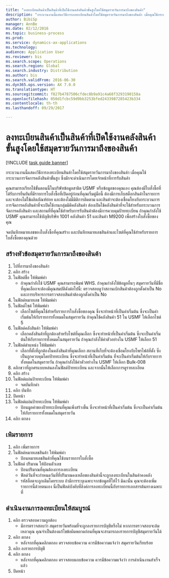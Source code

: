 ```yaml
--- 
title: "ลงทะเบียนสินค้าเป็นสินค้าที่เปิดใช้งานคลังสินค้าขั้นสูงโดยใช้สมุดรายวันการมาถึงของสินค้า"
description: "กระบวนงานนี้แสดงวิธีการลงทะเบียนสินค้าโดยใช้สมุดรายวันการมาถึงของสินค้า เมื่อคุณใช้กระบวนการจัดการคลังสินค้าขั้นสูง "
author: BibiSp
manager: AnnBe
ms.date: 02/12/2016
ms.topic: business-process
ms.prod: 
ms.service: dynamics-ax-applications
ms.technology: 
audience: Application User
ms.reviewer: bis
ms.search.scope: Operations
ms.search.region: Global
ms.search.industry: Distribution
ms.author: bis
ms.search.validFrom: 2016-06-30
ms.dyn365.ops.version: AX 7.0.0
ms.translationtype: HT
ms.sourcegitcommit: f827b4787506cfdec8b9a91c4a68f3293190158a
ms.openlocfilehash: 050d1fcbc59d9bb3253bfed2433987285423b334
ms.contentlocale: th-th
ms.lasthandoff: 09/29/2017

---
```

# <a name="register-items-for-an-advanced-warehousing-enabled-item-using-an-item-arrival-journal"></a>ลงทะเบียนสินค้าเป็นสินค้าที่เปิดใช้งานคลังสินค้าขั้นสูงโดยใช้สมุดรายวันการมาถึงของสินค้า

[!INCLUDE [task guide banner](../../includes/task-guide-banner.md)]

กระบวนงานนี้แสดงวิธีการลงทะเบียนสินค้าโดยใช้สมุดรายวันการมาถึงของสินค้า เมื่อคุณใช้กระบวนการจัดการคลังสินค้าขั้นสูง  ซึ่งมักจะดำเนินการโดยเจ้าหน้าที่การรับสินค้า  

คุณสามารถเรียกใช้ขั้นตอนนี้ในบริษัทข้อมูลสาธิต USMF หรือข้อมูลของคุณเอง  คุณต้องมีใบสั่งซื้อที่ได้รับการยืนยันที่มีรายการใบสั่งซื้อที่เปิดอยู่ก่อนที่คุณเริ่มคู่มือนี้  ต้องมีการเก็บสต็อกสินค้าในรายการ และจะต้องไม่ใช้ผลิตภัณฑ์ย่อย และต้องไม่มีมิติการติดตาม  และสินค้าจะต้องเชื่อมโยงกับกระบวนการการจัดการคลังสินค้าที่จะเปิดใช้งานกลุ่มมิติคลังสินค้า  ต้องเปิดใช้คลังสินค้าที่จะใช้สำหรับกระบวนการจัดการคลังสินค้า และสถานที่ที่คุณใช้สำหรับการรับสินค้าต้องมีการควบคุมป้ายทะเบียน  ถ้าคุณกำลังใช้ USMF คุณสามารถใช้บัญชีบริษัท 1001 คลังสินค้า 51 และสินค้า M9200 เพื่อสร้างใบสั่งซื้อของคุณ  

จดบันทึกหมายเลขของใบสั่งซื้อที่คุณสร้าง และบันทึกหมายเลขสินค้าและไซต์ที่คุณใช้สำหรับรายการใบสั่งซื้อของคุณด้วย


## <a name="create-an-item-arrival-journal-header"></a>สร้างหัวข้อสมุดรายวันการมาถึงของสินค้า
1. ไปที่การมาถึงของสินค้า
2. คลิก สร้าง
3. ในฟิลด์ชื่อ ให้พิมพ์ค่า 
    * ถ้าคุณกำลังใช้ USMF คุณสามารถพิมพ์ WHS. ถ้าคุณกำลังใช้ข้อมูลอื่นๆ สมุดรายวันที่มีชื่อที่คุณเลือกจะต้องมีคุณสมบัติดังต่อไปนี้: ตรวจสอบดูว่าสถานเบิกสินค้าต้องถูกตั้งค่าเป็น No และการบริหารการตรวจสอบสินค้าต้องถูกตั้งค่าเป็น No  
4. ในฟิลด์หมายเลข ให้พิมพ์ค่า
5. ในฟิลด์ไซต์ ให้พิมพ์ค่า
    * เลือกไซต์ที่คุณใช้สำหรับรายการใบสั่งซื้อของคุณ  ซึ่งจะทำหน้าที่เป็นค่าเริ่มต้น ซึ่งจะเป็นค่าเริ่มต้นให้กับรายการทั้งหมดในสมุดรายวัน ถ้าคุณใช้คลังสินค้า 51 ใน USMF ให้เลือกไซต์ 5  
6. ในฟิลด์คลังสินค้า ให้พิมพ์ค่า
    * เลือกคลังสินค้าที่ถูกต้องสำหรับไซต์ที่คุณเลือก  ซึ่งจะทำหน้าที่เป็นค่าเริ่มต้น ซึ่งจะเป็นค่าเริ่มต้นให้กับรายการทั้งหมดในสมุดรายวัน ถ้าคุณกำลังใช้ค่าตัวอย่างใน USMF ให้เลือก 51  
7. ในฟิลด์ตำแหน่ง ให้พิมพ์ค่า
    * เลือกที่ตั้งที่ถูกต้องในคลังสินค้าที่คุณเลือก  สถานที่เก็บที่จะต้องเชื่อมโยงกับโพรไฟล์ที่ตั้ง ซึ่งเป็นถูกควบคุมโดยป้ายทะเบียน ซึ่งจะทำหน้าที่เป็นค่าเริ่มต้น ที่จะเป็นค่าเริ่มต้นให้กับรายการทั้งหมดในสมุดรายวัน ถ้าคุณกำลังใช้ค่าตัวอย่างใน USMF ให้เลือก Bulk-008  
8. คลิกขวาที่ลูกศรแบบหล่นลงในฟิลด์ป้ายทะเบียน และจากนั้นให้เลือกการดูรายละเอียด
9. คลิก สร้าง
10. ในฟิลด์แผ่นป้ายทะเบียน ให้พิมพ์ค่า
    * จดบันทึกค่า  
11. คลิก บันทึก
12. ปิดหน้า
13. ในฟิลด์แผ่นป้ายทะเบียน ให้พิมพ์ค่า
    * ป้อนมูลค่าของป้ายทะเบียนที่คุณเพิ่งสร้างขึ้น  ซึ่งจะทำหน้าที่เป็นค่าเริ่มต้น ซึ่งจะเป็นค่าเริ่มต้นให้กับรายการทั้งหมดในสมุดรายวัน  
14. คลิก ตกลง

## <a name="add-a-line"></a>เพิมรายการ
1. คลิก เพิ่มรายการ
2. ในฟิลด์หมายเลขสินค้า ให้พิมพ์ค่า
    * ป้อนหมายเลขสินค้าที่คุณใช้บนรายการใบสั่งซื้อ  
3. ในฟิลด์ ปริมาณ ให้ป้อนตัวเลข
    * ป้อนปริมาณที่คุณต้องการลงทะเบียน  
    * ฟิลด์วันที่จะกำหนดวันที่ที่ปริมาณคงเหลือของสินค้านี้จะถูกลงทะเบียนในสินค้าคงคลัง  
    * รหัสล็อตจะถูกเติมโดยระบบ ถ้ามีการระบุเฉพาะจากข้อมูลที่ให้ไว้  มิฉะนั้น คุณจะต้องเพิ่มรายการนี้ด้วยตนเอง นี่เป็นฟิลด์บังคับที่ลิงค์การลงทะเบียนนี้กับรายการเอกสารต้นทางเฉพาะที่  

## <a name="complete-the-registration"></a>ดำเนินงานการลงทะเบียนให้สมบูรณ์
1. คลิก ตรวจสอบความถูกต้อง
    * มีการตรวจสอบว่า สมุดรายวันพร้อมที่จะถูกลงรายการบัญชีหรือไม่  หากการตรวจสอบจะล้มเหลวคุณ คุณจำเป็นต้องแก้ไขข้อผิดพลาดก่อนที่คุณจะสามารถลงรายการบัญชีสมุดรายวันได้  
2. คลิก ตกลง
    * หลังจากที่คุณคลิกตกลง ตรวจสอบข้อความ  ควรมีข้อความแจ้งว่า สมุดรายวันเรียบร้อย  
3. คลิก ลงรายการบัญชี
4. คลิก ตกลง
    * หลังจากที่คุณคลิกตกลง ตรวจสอบแถบข้อความ  ควรมีข้อความแจ้งว่า การดำเนินงานสำเร็จแล้ว  
5. ปิดหน้า


